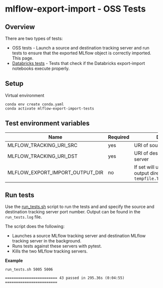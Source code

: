 # mlflow-export-import - OSS Tests

## Overview

There are two types of tests:
* OSS tests - Launch a source and destination tracking server and run tests to ensure that the exported MLflow object is correctly imported.
This page.
* [Databricks tests](databricks/README.md) - Tests that check if the Databricks export-import notebooks execute properly.
## Setup

Virtual environment
```
conda env create conda.yaml
conda activate mlflow-export-import-tests
```

## Test environment variables

|Name | Required | Description|
|-----|----------|---------|
| MLFLOW_TRACKING_URI_SRC | yes | URI of source tracking server |
| MLFLOW_TRACKING_URI_DST | yes | URI of destination tracking server |
| MLFLOW_EXPORT_IMPORT_OUTPUT_DIR | no | If set will use this as the export output directory instead of `tempfile.TemporaryDirectory()` |

## Run tests

Use the [run_tests.sh](run_tests.sh) script to run the tests and and specify the source and destination tracking server port number.
Output can be found in the `run_tests.log` file.

The script does the following:
* Launches a source MLflow tracking server and destination MLflow tracking server in the background.
* Runs tests against these servers with pytest.
* Kills the two MLflow tracking servers.

**Example**
```
run_tests.sh 5005 5006
```
```
======================== 43 passed in 295.36s (0:04:55) ========================
```
